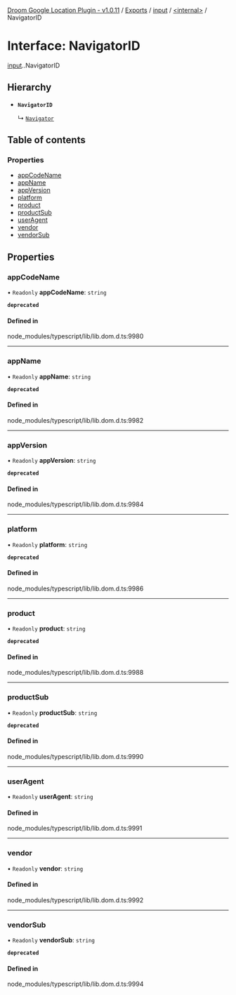 [Droom Google Location Plugin - v1.0.11](../README.md) / [Exports](../modules.md) / [input](../modules/input.md) / [<internal\>](../modules/input._internal_.md) / NavigatorID

# Interface: NavigatorID

[input](../modules/input.md).[<internal>](../modules/input._internal_.md).NavigatorID

## Hierarchy

- **`NavigatorID`**

  ↳ [`Navigator`](input._internal_.Navigator.md)

## Table of contents

### Properties

- [appCodeName](input._internal_.NavigatorID.md#appcodename)
- [appName](input._internal_.NavigatorID.md#appname)
- [appVersion](input._internal_.NavigatorID.md#appversion)
- [platform](input._internal_.NavigatorID.md#platform)
- [product](input._internal_.NavigatorID.md#product)
- [productSub](input._internal_.NavigatorID.md#productsub)
- [userAgent](input._internal_.NavigatorID.md#useragent)
- [vendor](input._internal_.NavigatorID.md#vendor)
- [vendorSub](input._internal_.NavigatorID.md#vendorsub)

## Properties

### appCodeName

• `Readonly` **appCodeName**: `string`

**`deprecated`**

#### Defined in

node_modules/typescript/lib/lib.dom.d.ts:9980

___

### appName

• `Readonly` **appName**: `string`

**`deprecated`**

#### Defined in

node_modules/typescript/lib/lib.dom.d.ts:9982

___

### appVersion

• `Readonly` **appVersion**: `string`

**`deprecated`**

#### Defined in

node_modules/typescript/lib/lib.dom.d.ts:9984

___

### platform

• `Readonly` **platform**: `string`

**`deprecated`**

#### Defined in

node_modules/typescript/lib/lib.dom.d.ts:9986

___

### product

• `Readonly` **product**: `string`

**`deprecated`**

#### Defined in

node_modules/typescript/lib/lib.dom.d.ts:9988

___

### productSub

• `Readonly` **productSub**: `string`

**`deprecated`**

#### Defined in

node_modules/typescript/lib/lib.dom.d.ts:9990

___

### userAgent

• `Readonly` **userAgent**: `string`

#### Defined in

node_modules/typescript/lib/lib.dom.d.ts:9991

___

### vendor

• `Readonly` **vendor**: `string`

#### Defined in

node_modules/typescript/lib/lib.dom.d.ts:9992

___

### vendorSub

• `Readonly` **vendorSub**: `string`

**`deprecated`**

#### Defined in

node_modules/typescript/lib/lib.dom.d.ts:9994
